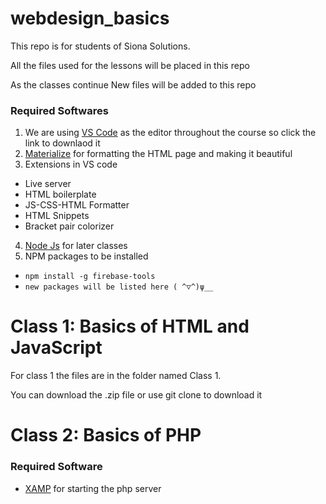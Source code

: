 # webdesign_basics
This repo is for students of Siona Solutions.

All the files used for the lessons will be placed in this repo

As the classes continue New files will be added to this repo

### Required Softwares
1. We are using [VS Code](https://code.visualstudio.com/download) as the editor throughout the course so click the link to downlaod it
2. [Materialize](https://materializecss.com) for formatting the HTML page and making it beautiful 
3. Extensions in VS code
+ Live server
+ HTML boilerplate
+ JS-CSS-HTML Formatter
+ HTML Snippets
+ Bracket pair colorizer
4. [Node Js](https://nodejs.org/en/download/) for later classes
5. NPM packages to be installed
+ `npm install -g firebase-tools`
+ ` new packages will be listed here ( ^▽^)ψ__	`



# Class 1: Basics of HTML and JavaScript
For class 1 the files are in the folder named Class 1.

You can download the .zip file or use git clone to download it

# Class 2: Basics of PHP

### Required Software
+ [XAMP](https://www.apachefriends.org/download.html) for starting the php server
